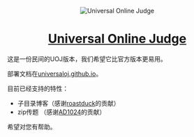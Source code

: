 <p align="center">
<img src="http://uoj.ac/pictures/UOJ.png" alt="Universal Online Judge">
</p>
<h1 align="center"><a href="https://universaloj.github.io" target="_blank">Universal Online Judge</a></h1>

这是一份民间的UOJ版本，我们希望它比官方版本更易用。

部署文档在[universaloj.github.io](https://universaloj.github.io)。


目前已经支持的特性：  

- 子目录博客（感谢[roastduck](https://github.com/roastduck/)的贡献）
- zip传题  （感谢[AD1024](https://github.com/AD1024/)的贡献）


希望对您有帮助。
